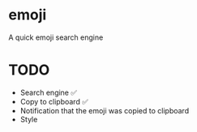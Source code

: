 # emoji
 A quick emoji search engine


# TODO
- Search engine ✅
- Copy to clipboard ✅
- Notification that the emoji was copied to clipboard
- Style